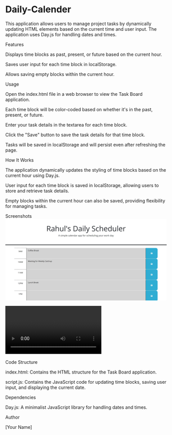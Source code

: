 # Daily-Calender



This application allows users to manage project tasks by dynamically updating HTML elements based on the current time and user input. The application uses Day.js for handling dates and times.


Features


Displays time blocks as past, present, or future based on the current hour.

Saves user input for each time block in localStorage.

Allows saving empty blocks within the current hour.


Usage


Open the index.html file in a web browser to view the Task Board application.

Each time block will be color-coded based on whether it's in the past, present, or future.

Enter your task details in the textarea for each time block.

Click the "Save" button to save the task details for that time block.

Tasks will be saved in localStorage and will persist even after refreshing the page.


How It Works


The application dynamically updates the styling of time blocks based on the current hour using Day.js.

User input for each time block is saved in localStorage, allowing users to store and retrieve task details.

Empty blocks within the current hour can also be saved, providing flexibility for managing tasks.

Screenshots
![alt text](Assets/Home.jpg)


<video controls src="Assets/Functionality.mp4" title="Title"></video>


Code Structure


index.html: Contains the HTML structure for the Task Board application.

script.js: Contains the JavaScript code for updating time blocks, saving user input, and displaying the current date.


Dependencies


Day.js: A minimalist JavaScript library for handling dates and times.


Author


[Your Name]